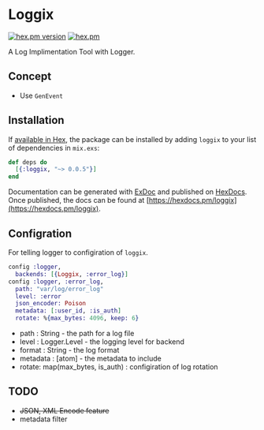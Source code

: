 # Loggix

[![hex.pm version](https://img.shields.io/hexpm/v/loggix.svg)](https://hex.pm/packages/loggix)
[![hex.pm](https://img.shields.io/hexpm/l/loggix.svg)](https://github.com/kdxu/loggix/blob/master/LICENSE)


A Log Implimentation Tool with Logger.

## Concept

- Use `GenEvent`

## Installation

If [available in Hex](https://hex.pm/docs/publish), the package can be installed
by adding `loggix` to your list of dependencies in `mix.exs`:

```elixir
def deps do
  [{:loggix, "~> 0.0.5"}]
end
```

Documentation can be generated with [ExDoc](https://github.com/elixir-lang/ex_doc)
and published on [HexDocs](https://hexdocs.pm). Once published, the docs can
be found at [https://hexdocs.pm/loggix](https://hexdocs.pm/loggix).

## Configration

For telling logger to configiration of `loggix`.

```elixir
config :logger,
  backends: [{Loggix, :error_log}]
config :logger, :error_log,
  path: "var/log/error_log"
  level: :error
  json_encoder: Poison
  metadata: [:user_id, :is_auth]
  rotate: %{max_bytes: 4096, keep: 6}
```


* path : String - the path for a log file
* level : Logger.Level - the logging level for backend
* format : String - the log format
* metadata : [atom] - the metadata to include
* rotate: map(max_bytes, is_auth) : configiration of log rotation

## TODO

- ~~JSON, XML Encode feature~~
- metadata filter
